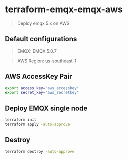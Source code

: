 # terraform-emqx-emqx-aws
> Deploy emqx 5.x on AWS


## Default configurations
> EMQX: EMQX 5.0.7

> AWS Region: us-southeast-1

## AWS AccessKey Pair
```bash
export access_key="aws_accesskey"
export secret_key="aws_secretkey"
```

## Deploy EMQX single node
```bash
terraform init
terraform apply -auto-approve
```

## Destroy
```bash
terraform destroy -auto-approve
```